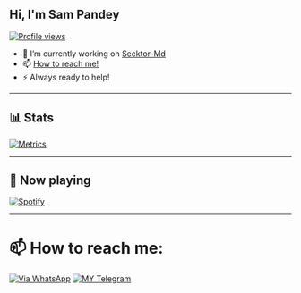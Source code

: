## Hi, I'm Sam Pandey
[![Profile views](https://komarev.com/ghpvc/?username=sampandey&label=Profile%20views)](https://github.com/SamPandey001)
- 💫 I’m currently working on [Secktor-Md](https://github.com/SamPandey001/Secktor-Md)
- 📫 [How to reach me!](https://github.com/SamPandey001/SamPandey001/blob/main/README.md#-how-to-reach-me)
- ⚡ Always ready to help!

---
## 📊 Stats

[![Metrics](https://metrics.lecoq.io/SamPandey001?template=classic&base.header=0&base.metadata=0&isocalendar=1&languages=1&people=1&isocalendar.duration=half-year&languages.limit=8&languages.sections=most-used&languages.colors=github&languages.threshold=0%25&languages.indepth=false&languages.recent.load=300&languages.recent.days=14&people.limit=24&people.size=28&people.types=followers%2C%20following&people.identicons=false&people.shuffle=false&config.timezone=Asia%2FCalcutta)](https://github.com/SamPandey001/Secktor-Md)

---

## 🎵 Now playing

[![Spotify](https://spotify-github-profile.vercel.app/api/view?uid=31tvn6y7tjpbzwvacw3iitologtq&cover_image=true&theme=default&bar_color=00ff00&bar_color_cover=true)](https://github.com/SamPandey001)

---

# 📫 How to reach me:
[![Via WhatsApp](https://img.shields.io/badge/WhatsApp-25D366?style=for-the-badge&logo=whatsapp&logoColor=white)](https://wa.me/919628516236)
[![MY Telegram](https://img.shields.io/badge/telegram-1b77FF.svg?style=for-the-badge&logo=telegram)](https://t.me/Sam_Pandey) <br>
